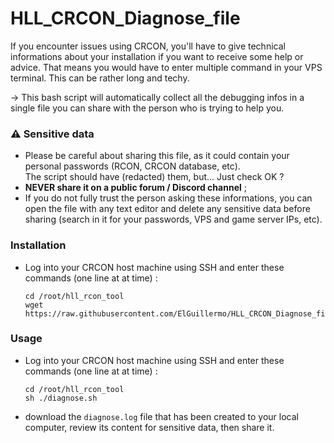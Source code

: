 # HLL_CRCON_Diagnose_file
If you encounter issues using CRCON, you'll have to give technical informations about your installation if you want to receive some help or advice.
That means you would have to enter multiple command in your VPS terminal. This can be rather long and techy.

-> This bash script will automatically collect all the debugging infos in a single file you can share with the person who is trying to help you.

### :warning: Sensitive data
- Please be careful about sharing this file, as it could contain your personal passwords (RCON, CRCON database, etc).  
The script should have (redacted) them, but... Just check OK ?
- **NEVER share it on a public forum / Discord channel** ;
- If you do not fully trust the person asking these informations, you can open the file with any text editor and delete any sensitive data before sharing (search in it for your passwords, VPS and game server IPs, etc).

### Installation 
- Log into your CRCON host machine using SSH and enter these commands (one line at at time) :
  ```shell
  cd /root/hll_rcon_tool
  wget https://raw.githubusercontent.com/ElGuillermo/HLL_CRCON_Diagnose_file/refs/heads/main/diagnose.sh
  ```

### Usage
- Log into your CRCON host machine using SSH and enter these commands (one line at at time) :
  ```shell
  cd /root/hll_rcon_tool
  sh ./diagnose.sh
  ```
- download the `diagnose.log` file that has been created to your local computer, review its content for sensitive data, then share it.

